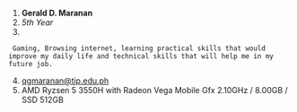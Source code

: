 1. **Gerald D. Maranan**
2. *5th Year*
3. 
```
 Gaming, Browsing internet, learning practical skills that would improve my daily life and technical skills that will help me in my future job.
```
4. [qgmaranan@tip.edu.ph](URL)
5. AMD Ryzsen 5 3550H with Radeon Vega Mobile Gfx	2.10GHz / 8.00GB / SSD 512GB
